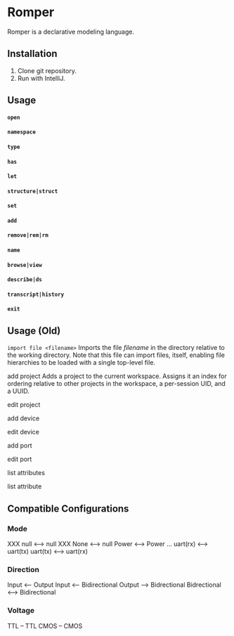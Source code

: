 # Romper

Romper is a declarative modeling language.

## Installation

1. Clone git repository.
2. Run with IntelliJ.

## Usage

#### `open`

#### `namespace`

#### `type`

#### `has`

#### `let`

#### `structure|struct`

#### `set`

#### `add`

#### `remove|rem|rm`

#### `name`

#### `browse|view`

#### `describe|ds`

#### `transcript|history`

#### `exit`

## Usage (Old)

``import file <filename>``
Imports the file _filename_ in the directory relative to the working directory. Note that this file can import files, itself, enabling file hierarchies to be loaded with a single top-level file.

add project
Adds a project to the current workspace. Assigns it an index for ordering relative to other projects in the workspace, a per-session UID, and a UUID.

edit project

add device

edit device

add port

edit port

list attributes

list attribute <identifier>

## Compatible Configurations

### Mode
XXX null ⟷ null
XXX None ⟷ null
Power ⟷ Power
...
uart(rx) ⟷ uart(tx)
uart(tx) ⟷ uart(rx)

### Direction
Input ⟵ Output
Input ⟵ Bidirectional
Output ⟶ Bidrectional
Bidrectional ⟷ Bidirectional

### Voltage
TTL – TTL
CMOS – CMOS
